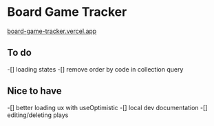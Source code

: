 # Board Game Tracker

[board-game-tracker.vercel.app](https://board-game-tracker.vercel.app/)

## To do

-[] loading states
-[] remove order by code in collection query

## Nice to have

-[] better loading ux with useOptimistic
-[] local dev documentation
-[] editing/deleting plays
